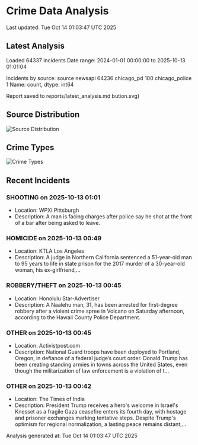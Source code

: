 # Crime Data Analysis
Last updated: Tue Oct 14 01:03:47 UTC 2025

## Latest Analysis

Loaded 64337 incidents
Date range: 2024-01-01 00:00:00 to 2025-10-13 01:01:04

Incidents by source:
source
newsapi           64236
chicago_pd          100
chicago_police        1
Name: count, dtype: int64

Report saved to reports/latest_analysis.md
bution.svg)

## Source Distribution
![Source Distribution](images/source_distribution.svg)

## Crime Types
![Crime Types](images/crime_types.svg)

## Recent Incidents

### SHOOTING on 2025-10-13 01:01
- Location: WPXI Pittsburgh
- Description: A man is facing charges after police say he shot at the front of a bar after being asked to leave.


### HOMICIDE on 2025-10-13 00:49
- Location: KTLA Los Angeles
- Description: A judge in Northern California sentenced a 51-year-old man to 95 years to life in state prison for the 2017 murder of a 30-year-old woman, his ex-girlfriend,...


### ROBBERY/THEFT on 2025-10-13 00:45
- Location: Honolulu Star-Advertiser
- Description: A Naalehu man, 31, has been arrested for first-degree robbery after a violent crime spree in Volcano on Saturday afternoon, according to the Hawaii County Police Department.


### OTHER on 2025-10-13 00:45
- Location: Activistpost.com
- Description: National Guard troops have been deployed to Portland, Oregon, in defiance of a federal judge’s court order. Donald Trump has been creating standing armies in towns across the United States, even though the militarization of law enforcement is a violation of t…


### OTHER on 2025-10-13 00:42
- Location: The Times of India
- Description: President Trump receives a hero's welcome in Israel's Knesset as a fragile Gaza ceasefire enters its fourth day, with hostage and prisoner exchanges marking tentative steps. Despite Trump's optimism for regional normalization, a lasting peace remains distant,…

Analysis generated at: Tue Oct 14 01:03:47 UTC 2025
